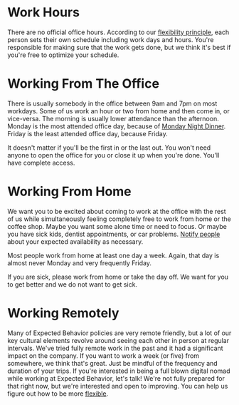 # Work Hours
There are no official office hours. According to our [flexibility principle](flexibility.md), each person sets their own schedule including work days and hours. You're responsible for making sure that the work gets done, but we think it's best if you're free to optimize your schedule.

# Working From The Office
There is usually somebody in the office between 9am and 7pm on most workdays. Some of us work an hour or two from home and then come in, or vice-versa. The morning is usually lower attendance than the afternoon. Monday is the most attended office day, because of [Monday Night Dinner](benefits.md). Friday is the least attended office day, because Friday. 

It doesn't matter if you'll be the first in or the last out. You won't need anyone to open the office for you or close it up when you're done. You'll have complete access. 

# Working From Home
We want you to be excited about coming to work at the office with the rest of us while simultaneously feeling completely free to work from home or the coffee shop. Maybe you want some alone time or need to focus. Or maybe you have sick kids, dentist appointments, or car problems. [Notify people](communication.md) about your expected availability as necessary.

Most people work from home at least one day a week. Again, that day is almost never Monday and very frequently Friday.

If you are sick, please work from home or take the day off. We want for you to get better and we do not want to get sick.

# Working Remotely
Many of Expected Behavior policies are very remote friendly, but a lot of our key cultural elements revolve around seeing each other in person at regular intervals. We've tried fully remote work in the past and it had a significant impact on the company. If you want to work a week (or five) from somewhere, we think that's great. Just be mindful of the frequency and duration of your trips. If you're interested in being a full blown digital nomad while working at Expected Behavior, let's talk! We're not fully prepared for that right now, but we're interested and open to improving. You can help us figure out how to be more [flexible](flexibility.md).
